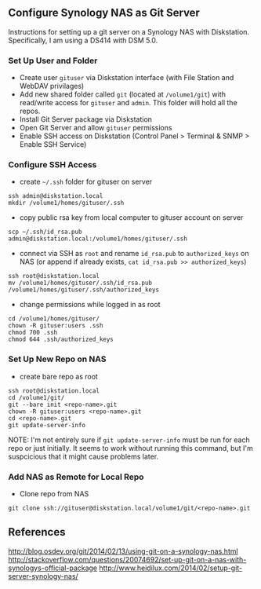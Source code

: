 Configure Synology NAS as Git Server
------------------------------------

Instructions for setting up a git server on a Synology NAS with Diskstation. Specifically, I am using a DS414 with DSM 5.0. 

### Set Up User and Folder

- Create user `gituser` via Diskstation interface (with File Station and WebDAV privilages)
- Add new shared folder called `git` (located at `/volume1/git`) with read/write access for `gituser` and `admin`. This folder will hold all the repos.
- Install Git Server package via Diskstation
- Open Git Server and allow `gituser` permissions
- Enable SSH access on Diskstation (Control Panel > Terminal & SNMP > Enable SSH Service)

### Configure SSH Access

- create `~/.ssh` folder for gituser on server

```
ssh admin@diskstation.local
mkdir /volume1/homes/gituser/.ssh
```

- copy public rsa key from local computer to gituser account on server

```
scp ~/.ssh/id_rsa.pub admin@diskstation.local:/volume1/homes/gituser/.ssh
```

- connect via SSH as `root` and rename `id_rsa.pub` to `authorized_keys` on NAS (or append if already exists, `cat id_rsa.pub >> authorized_keys`)

```
ssh root@diskstation.local
mv /volume1/homes/gituser/.ssh/id_rsa.pub /volume1/homes/gituser/.ssh/authorized_keys
```

- change permissions while logged in as root

```
cd /volume1/homes/gituser/
chown -R gituser:users .ssh
chmod 700 .ssh
chmod 644 .ssh/authorized_keys
```

### Set Up New Repo on NAS

- create bare repo as root
 
```
ssh root@diskstation.local
cd /volume1/git/
git --bare init <repo-name>.git
chown -R gituser:users <repo-name>.git
cd <repo-name>.git
git update-server-info
```

NOTE: I'm not entirely sure if `git update-server-info` must be run for each repo or just initially. It seems to work without running this command, but I'm suspcicious that it might cause problems later.

### Add NAS as Remote for Local Repo

- Clone repo from NAS

```
git clone ssh://gituser@diskstation.local/volume1/git/<repo-name>.git
```


## References

http://blog.osdev.org/git/2014/02/13/using-git-on-a-synology-nas.html
http://stackoverflow.com/questions/20074692/set-up-git-on-a-nas-with-synologys-official-package
http://www.heidilux.com/2014/02/setup-git-server-synology-nas/